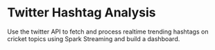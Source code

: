 # Twitter Hashtag Analysis

Use the twitter API to fetch and process realtime trending hashtags on cricket topics using Spark Streaming and build a dashboard.
